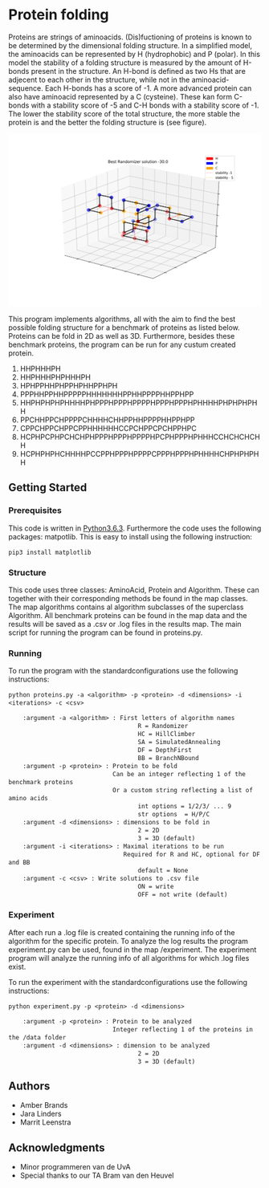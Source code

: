 # Protein folding
Proteins are strings of aminoacids. (Dis)fuctioning of proteins is known to be determined by the dimensional folding structure. In a simplified model, the aminoacids can be represented by H (hydrophobic) and P (polar). In this model the stability of a folding structure is measured by the amount of H-bonds present in the structure. An H-bond is defined as two Hs that are adjecent to each other in the structure, while not in the aminoacid-sequence. Each H-bonds has a score of -1. A more advanced protein can also have aminoacid represented by a C (cysteine). These kan form C-bonds with a stability score of -5 and C-H bonds with a stability score of -1. The lower the stability score of the total structure, the more stable the protein is and the better the folding structure is (see figure).

![best random folding pattern of protein1](https://github.com/Jara555/Proteins/blob/master/doc/randomizer_protein7.png)

This program implements algorithms, all with the aim to find the best possible folding structure for a benchmark of proteins as listed below. Proteins can be fold in 2D as well as 3D. Furthermore, besides these benchmark proteins, the program can be run for any custum created protein.
1) HHPHHHPH
2) HHPHHHPHPHHHPH 
3) HPHPPHHPHPPHPHHPPHPH 
4) PPPHHPPHHPPPPPHHHHHHHPPHHPPPPHHPPHPP 
5) HHPHPHPHPHHHHPHPPPHPPPHPPPPHPPPHPPPHPHHHHPHPHPHPHH 
6) PPCHHPPCHPPPPCHHHHCHHPPHHPPPPHHPPHPP
7) CPPCHPPCHPPCPPHHHHHHCCPCHPPCPCHPPHPC
8) HCPHPCPHPCHCHPHPPPHPPPHPPPPHPCPHPPPHPHHHCCHCHCHCHH
9) HCPHPHPHCHHHHPCCPPHPPPHPPPPCPPPHPPPHPHHHHCHPHPHPHH

## Getting Started

### Prerequisites
This code is written in [Python3.6.3](https://www.python.org/downloads/). 
Furthermore the code uses the following packages: matpotlib. This is easy to install using the following instruction:

```
pip3 install matplotlib
```

### Structure

This code uses three classes: AminoAcid, Protein and Algorithm. These can together with their corresponding methods be found in the map classes. The map algorithms contains al algorithm subclasses of the superclass Algorithm. All benchmark proteins can be found in the map data and the results will be saved as a .csv or .log files in the results map. The main script for running the program can be found in proteins.py.

### Running

To run the program with the standardconfigurations use the following instructions:

```
python proteins.py -a <algorithm> -p <protein> -d <dimensions> -i <iterations> -c <csv>

```

        :argument -a <algorithm> : First letters of algorithm names
                                        R = Randomizer
                                        HC = HillClimber
                                        SA = SimulatedAnnealing
                                        DF = DepthFirst
                                        BB = BranchNBound
        :argument -p <protein> : Protein to be fold
                                 Can be an integer reflecting 1 of the benchmark proteins 
                                 Or a custom string reflecting a list of amino acids
                                        int options = 1/2/3/ ... 9
                                        str options  = H/P/C
        :argument -d <dimensions> : dimensions to be fold in
                                        2 = 2D
                                        3 = 3D (default)
        :argument -i <iterations> : Maximal iterations to be run 
                                    Required for R and HC, optional for DF and BB
                                        default = None 
        :argument -c <csv> : Write solutions to .csv file
                                        ON = write
                                        OFF = not write (default)

### Experiment

After each run a .log file is created containing the running info of the algorithm for the specific protein. To analyze the log results the program experiment.py can be used, found in the map /experiment. The experiment program will analyze the running info of all algorithms for which .log files exist.  

To run the experiment with the standardconfigurations use the following instructions:

```
python experiment.py -p <protein> -d <dimensions>

```
        :argument -p <protein> : Protein to be analyzed
                                 Integer reflecting 1 of the proteins in the /data folder
        :argument -d <dimensions> : dimension to be analyzed
                                        2 = 2D
                                        3 = 3D (default)


## Authors

* Amber Brands 
* Jara Linders
* Marrit Leenstra

## Acknowledgments

* Minor programmeren van de UvA
* Special thanks to our TA Bram van den Heuvel

